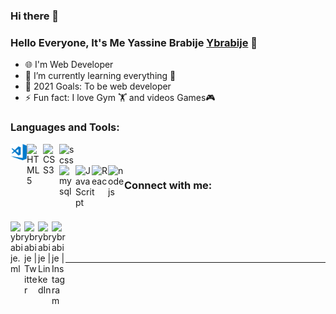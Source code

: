 ### Hi there 👋

### Hello Everyone, It's Me Yassine Brabije  [Ybrabije][website] 👋

- 🌐 I'm Web Developer
- 🌱 I’m currently learning everything 💪
- 🥅 2021 Goals: To be web developer
- ⚡ Fun fact: I love Gym 🏋 and videos Games🎮
### Languages and Tools:
<img align="left" alt="Visual Studio Code" width="26px" src="https://raw.githubusercontent.com/github/explore/80688e429a7d4ef2fca1e82350fe8e3517d3494d/topics/visual-studio-code/visual-studio-code.png" />
<img align="left" alt="HTML5" width="26px" src="https://image.flaticon.com/icons/png/128/174/174854.png" /> 
<img align="left" alt="CSS3" width="26px" src="https://image.flaticon.com/icons/png/128/732/732190.png" /> 
<img align="left" alt="scss" width="26px" src="https://image.flaticon.com/icons/png/128/919/919831.png" /> 
 <br />
 <br />
<img align="left" alt="mysql" width="26px" src="https://image.flaticon.com/icons/png/128/919/919828.png" /> 
<img align="left" alt="JavaScript" width="26px" src="https://image.flaticon.com/icons/png/128/919/919836.png"/> 
<img align="left" alt="React" width="26px" src="https://image.flaticon.com/icons/png/128/1260/1260667.png" /> 
<img align="left" alt="nodejs" width="26px" src="https://image.flaticon.com/icons/png/128/919/919825.png" /> 



### Connect with me:
<br />

[<img align="left" alt="ybrabije.ml" width="22px" src="https://image.flaticon.com/icons/png/128/975/975645.png" />][website]
[<img align="left" alt="ybrabije | Twitter" width="22px" src="https://image.flaticon.com/icons/png/128/733/733579.png" />][twitter]
[<img align="left" alt="ybrabije | LinkedIn" width="22px" src="https://image.flaticon.com/icons/png/128/145/145807.png" />][linkedin]
[<img align="left" alt="ybrabije | Instagram" width="22px" src="https://image.flaticon.com/icons/png/128/3955/3955024.png" />][instagram]
<br />
<br />
<br />
 
--- 
[website]: https://ybrabije.ml
[twitter]: https://twitter.com/YBrabije
[instagram]: https://www.instagram.com/brabijey/
[linkedin]: https://www.linkedin.com/in/yassine-brabije-b5b5a31b5/





